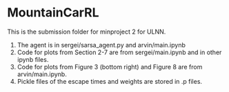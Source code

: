 # MountainCarRL
This is the submission folder for minproject 2 for ULNN.
1. The agent is in sergei/sarsa_agent.py and arvin/main.ipynb
2. Code for plots from Section 2-7 are from sergei/main.ipynb and in other ipynb files.
3. Code for plots from Figure 3 (bottom right) and Figure 8 are from arvin/main.ipynb.
4. Pickle files of the escape times and weights are stored in .p files.
